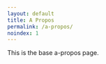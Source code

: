```yaml
---
layout: default
title: A Propos
permalink: /a-propos/
noindex: 1
---
```


This is the base a-propos page.

